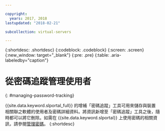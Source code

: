 ```yaml
---

copyright:
  years: 2017, 2018
lastupdated: "2018-02-21"

subcollection: virtual-servers

---
```


{:shortdesc: .shortdesc}
{:codeblock: .codeblock}
{:screen: .screen}
{:new_window: target="_blank"}
{:pre: .pre}
{:table: .aria-labeledby="caption"}


# 從密碼追蹤管理使用者
{: #managing-password-tracking}

{{site.data.keyword.slportal_full}} 的增補「密碼追蹤」工具可用來儲存與裝置相關聯之軟體的使用者及密碼詳細資料。將資訊新增至「密碼追蹤」工具之後，隨時都可以將它刪除。如需在 {{site.data.keyword.slportal}} 上使用密碼的相關資訊，請參閱[管理密碼](/docs/customer-portal?topic=customer-portal-cp_manpws)。
{:shortdesc}
